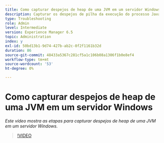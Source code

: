 ```yaml
---
title: Como capturar despejos de heap de uma JVM em um servidor Windows
description: Capturar os despejos de pilha da execução do processo Java em um servidor Windows
type: Troubleshooting
role: Admin
level: Intermediate
version: Experience Manager 6.5
topic: Administration
index: y
exl-id: 50bd13b1-9d74-427b-ab2c-0f2f1161b32d
duration: 86
source-git-commit: 48433a5367c281cf5a1c106b08a1306f1b0e8ef4
workflow-type: tm+mt
source-wordcount: '53'
ht-degree: 0%

---
```


# Como capturar despejos de heap de uma JVM em um servidor Windows

*Este vídeo mostra as etapas para capturar despejos de heap de uma JVM em um servidor Windows.*

>[!VIDEO](https://video.tv.adobe.com/v/335490?quality=12&learn=on)
